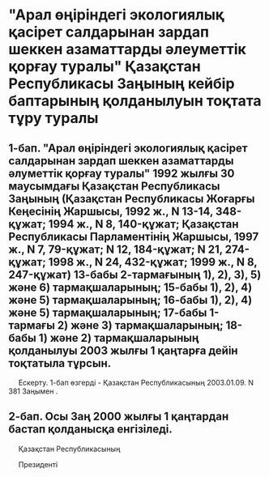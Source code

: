 # "Арал өңіріндегі экологиялық қасірет салдарынан зардап шеккен азаматтарды әлеуметтік қорғау туралы" Қазақстан Республикасы Заңының кейбір баптарының қолданылуын тоқтата тұру туралы

## 1-бап. "Арал өңіріндегі экологиялық қасірет салдарынан зардап шеккен азаматтарды әлуметтік қорғау туралы" 1992 жылғы 30 маусымдағы Қазақстан Республикасы Заңының (Қазақстан Республикасы Жоғарғы Кеңесінің Жаршысы, 1992 ж., N 13-14, 348-құжат; 1994 ж., N 8, 140-құжат; Қазақстан Республикасы Парламентінің Жаршысы, 1997 ж., N 7, 79-құжат; N 12, 184-құжат; N 21, 274-құжат; 1998 ж., N 24, 432-құжат; 1999 ж., N 8, 247-құжат) 13-бабы 2-тармағының 1), 2), 3), 5) және 6) тармақшаларының; 15-бабы 1), 2), 4) және 5) тармақшаларының; 16-бабы 1), 2), 4) және 5) тармақшаларының; 17-бабы 1-тармағы 2) және 3) тармақшаларының; 18-бабы 1) және 2) тармақшаларының қолданылуы 2003 жылғы 1 қаңтарға дейін тоқтатыла тұрсын.

     Ескерту. 1-бап өзгерді - Қазақстан Республикасының 2003.01.09. N 381  Заңымен .

## 2-бап. Осы Заң 2000 жылғы 1 қаңтардан бастап қолданысқа енгізіледі.

     Қазақстан Республикасының

     Президенті

